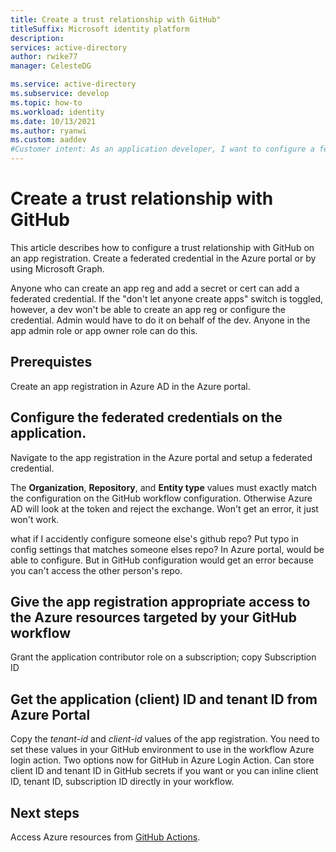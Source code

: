 ```yaml
---
title: Create a trust relationship with GitHub"
titleSuffix: Microsoft identity platform
description: 
services: active-directory
author: rwike77
manager: CelesteDG

ms.service: active-directory
ms.subservice: develop
ms.topic: how-to
ms.workload: identity
ms.date: 10/13/2021
ms.author: ryanwi
ms.custom: aaddev
#Customer intent: As an application developer, I want to configure a federated credential on an app registration so I can create a trust relationship with GitHub and use workload identity federation to access Azure resources without managing secrets.
---
```


# Create a trust relationship with GitHub
This article describes how to configure a trust relationship with GitHub on an app registration.  Create a federated credential in the Azure portal or by using Microsoft Graph.

Anyone who can create an app reg and add a secret or cert can add a federated credential.  If the "don't let anyone create apps" switch is toggled, however, a dev won't be able to create an app reg or configure the credential.  Admin would have to do it on behalf of the dev.  Anyone in the app admin role or app owner role can do this.

## Prerequistes
Create an app registration in Azure AD in the Azure portal.  

## Configure the federated credentials on the application.

Navigate to the app registration in the Azure portal and setup a federated credential.

The **Organization**, **Repository**, and **Entity type** values must exactly match the configuration on the GitHub workflow configuration.  Otherwise Azure AD will look at the token and reject the exchange.  Won't get an error, it just won't work.

what if I accidently configure someone else's github repo?  Put typo in config settings that matches someone elses repo?  In Azure portal, would be able to configure.  But in GitHub configuration would get an error because you can't access the other person's repo.

## Give the app registration appropriate access to the Azure resources targeted by your GitHub workflow

Grant the application contributor role on a subscription; copy Subscription ID

## Get the application (client) ID and tenant ID from Azure Portal

Copy the *tenant-id* and *client-id* values of the app registration.  You need to set these values in your GitHub environment to use in the workflow Azure login action.  Two options now for GitHub in Azure Login Action.  Can store client ID and tenant ID in GitHub secrets if you want or you can inline client ID, tenant ID, subscription ID directly in your workflow.

## Next steps
Access Azure resources from [GitHub Actions](https://docs.github.com/actions/deployment/security-hardening-your-deployments/configuring-openid-connect-in-azure).
